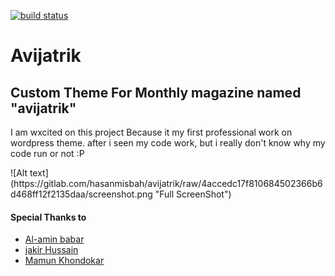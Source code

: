 [![build status](https://gitlab.com/hasanmisbah/avijatrik/badges/master/build.svg)](https://gitlab.com/hasanmisbah/avijatrik/commits/master)

<html>
<h1>Avijatrik</h1>
<h2>Custom Theme For Monthly magazine named "avijatrik"</h2>

<p>I am wxcited on this project Because it my first professional work on wordpress theme. after i seen my code work,  but i really  don't know why my code  run or not :P</p>
![Alt text](https://gitlab.com/hasanmisbah/avijatrik/raw/4accedc17f810684502366b6d468ff12f2135daa/screenshot.png "Full ScreenShot")


<h4>Special Thanks to</h4>
<ul>
  <li><a href="http://babar.im" target="_new">Al-amin babar</a></li>
  <li><a href="http://jakir.me" target="_new">jakir Hussain</a></li>
  <li><a href="#" target="_new">Mamun Khondokar</a></li>
</ul>
</html>
